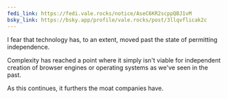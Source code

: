 ```yaml
---
fedi_link: https://fedi.vale.rocks/notice/AseC6KR2scppQBJ1vM
bsky_link: https://bsky.app/profile/vale.rocks/post/3llqvflicak2c
---
```


I fear that technology has, to an extent, moved past the state of permitting independence.

Complexity has reached a point where it simply isn't viable for independent creation of browser engines or operating systems as we've seen in the past.

As this continues, it furthers the moat companies have.
